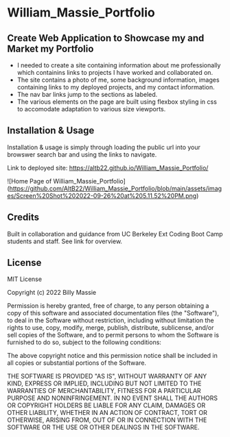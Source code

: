 # William_Massie_Portfolio

## Create Web Application to Showcase my and Market my Portfolio

- I needed to create a site containing information about me professionally which containins links to projects I have worked and collaborated on.
- The site contains a photo of me, some background information, images containing links to my deployed projects, and my contact information.
- The nav bar links jump to the sections as labeled.
- The various elements on the page are built using flexbox styling in css to accomodate adaptation to various size viewports.

## Installation & Usage

Installation & usage is simply through loading the public url into your browswer search bar and using the links to navigate.

Link to deployed site:
https://altb22.github.io/William_Massie_Portfolio/

![Home Page of William_Massie_Portfolio] (https://github.com/AltB22/William_Massie_Portfolio/blob/main/assets/images/Screen%20Shot%202022-09-26%20at%205.11.52%20PM.png)

## Credits

Built in collaboration and guidance from UC Berkeley Ext Coding Boot Camp students and staff. See link for overview.

## License

MIT License

Copyright (c) 2022 Billy Massie

Permission is hereby granted, free of charge, to any person obtaining a copy
of this software and associated documentation files (the "Software"), to deal
in the Software without restriction, including without limitation the rights
to use, copy, modify, merge, publish, distribute, sublicense, and/or sell
copies of the Software, and to permit persons to whom the Software is
furnished to do so, subject to the following conditions:

The above copyright notice and this permission notice shall be included in all
copies or substantial portions of the Software.

THE SOFTWARE IS PROVIDED "AS IS", WITHOUT WARRANTY OF ANY KIND, EXPRESS OR
IMPLIED, INCLUDING BUT NOT LIMITED TO THE WARRANTIES OF MERCHANTABILITY,
FITNESS FOR A PARTICULAR PURPOSE AND NONINFRINGEMENT. IN NO EVENT SHALL THE
AUTHORS OR COPYRIGHT HOLDERS BE LIABLE FOR ANY CLAIM, DAMAGES OR OTHER
LIABILITY, WHETHER IN AN ACTION OF CONTRACT, TORT OR OTHERWISE, ARISING FROM,
OUT OF OR IN CONNECTION WITH THE SOFTWARE OR THE USE OR OTHER DEALINGS IN THE
SOFTWARE.